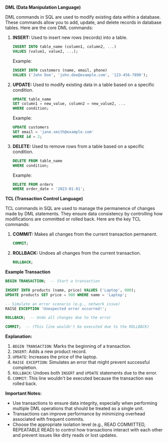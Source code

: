 **DML (Data Manipulation Language)**

DML commands in SQL are used to modify existing data within a database. These commands allow you to add, update, and delete records in database tables. Here are the core DML commands:

1. **INSERT:** Used to insert new rows (records) into a table.

   ```sql
   INSERT INTO table_name (column1, column2, ...)
   VALUES (value1, value2, ...);
   ```

   Example:

   ```sql
   INSERT INTO customers (name, email, phone)
   VALUES ('John Doe', 'john.doe@example.com', '123-456-7890');
   ```

2. **UPDATE:** Used to modify existing data in a table based on a specific condition.

   ```sql
   UPDATE table_name
   SET column1 = new_value, column2 = new_value2, ...
   WHERE condition;
   ```

   Example:

   ```sql
   UPDATE customers
   SET email = 'jane.smith@example.com'
   WHERE id = 2;
   ```

3. **DELETE:** Used to remove rows from a table based on a specific condition.

   ```sql
   DELETE FROM table_name
   WHERE condition;
   ```

   Example:

   ```sql
   DELETE FROM orders
   WHERE order_date < '2023-01-01';
   ```

**TCL (Transaction Control Language)**

TCL commands in SQL are used to manage the permanence of changes made by DML statements. They ensure data consistency by controlling how modifications are committed or rolled back. Here are the key TCL commands:

1. **COMMIT:** Makes all changes from the current transaction permanent.

   ```sql
   COMMIT;
   ```

2. **ROLLBACK:** Undoes all changes from the current transaction.

   ```sql
   ROLLBACK;
   ```

**Example Transaction**

```sql
BEGIN TRANSACTION;  -- Start a transaction

INSERT INTO products (name, price) VALUES ('Laptop', 800);
UPDATE products SET price = 900 WHERE name = 'Laptop';

-- Simulate an error scenario (e.g., network issue)
RAISE EXCEPTION 'Unexpected error occurred!';

ROLLBACK;  -- Undo all changes due to the error

COMMIT;  -- (This line wouldn't be executed due to the ROLLBACK)
```

**Explanation:**

1. `BEGIN TRANSACTION`: Marks the beginning of a transaction.
2. `INSERT`: Adds a new product record.
3. `UPDATE`: Increases the price of the laptop.
4. `RAISE EXCEPTION`: Simulates an error that might prevent successful completion.
5. `ROLLBACK`: Undoes both `INSERT` and `UPDATE` statements due to the error.
6. `COMMIT`: This line wouldn't be executed because the transaction was rolled back.

**Important Notes:**

- Use transactions to ensure data integrity, especially when performing multiple DML operations that should be treated as a single unit.
- Transactions can improve performance by minimizing overhead associated with frequent commits.
- Choose the appropriate isolation level (e.g., READ COMMITTED, REPEATABLE READ) to control how transactions interact with each other and prevent issues like dirty reads or lost updates.
